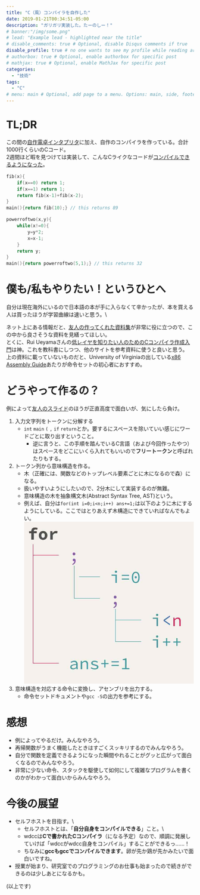 ```yaml
---
title: "C（風）コンパイラを自作した"
date: 2019-01-21T00:34:51-05:00
description: "ガリガリ実装した。たーのしー！"
# banner:"/img/some.png"
# lead: "Example lead - highlighted near the title"
# disable_comments: true # Optional, disable Disqus comments if true
disable_profile: true # no one wants to see my profile while reading articles
# authorbox: true # Optional, enable authorbox for specific post
# mathjax: true # Optional, enable MathJax for specific post
categories:
  - "技術"
tags:
  - "C"
# menu: main # Optional, add page to a menu. Options: main, side, footer
---
```


# TL;DR
この間の[自作電卓インタプリタ](/2019/01/%E9%9B%BB%E5%8D%93%E3%82%92%E4%BD%9C%E3%81%A3%E3%81%A6%E3%81%BF%E3%82%88%E3%81%86/)に加え、自作のコンパイラを作っている。合計1000行くらいのCコード。\
2週間ほど暇を見つけては実装して、こんなCライクなコードが[コンパイルできるようになった](https://github.com/woodyZootopia/woodycc/blob/47aeacb51dc2f7f9dfd46eb4d507fab82676f2d4/test.sh)。
```C
fib(x){
    if(x==0) return 1;
    if(x==1) return 1;
    return fib(x-1)+fib(x-2);
}
main(){return fib(10);} // this returns 89
```
```C
powerroftwo(x,y){
    while(x!=0){
        y=y*2;
        x=x-1;
    }
    return y;
}
main(){return powerroftwo(5,1);} // this returns 32
```

# 僕も/私もやりたい！というひとへ
自分は現在海外にいるので日本語の本が手に入らなくて辛かったが、本を買える人は買ったほうが学習曲線は速いと思う。\

ネット上にある情報だと、[友人の作ってくれた資料集](https://anqou.net/poc/2019/01/03/post-2650/)が非常に役に立つので、この中から良さそうな資料を見繕ってほしい。\
とくに、Rui Ueyamaさんの[低レイヤを知りたい人のためのCコンパイラ作成入門](https://www.sigbus.info/compilerbook/)は神。これを教科書にしつつ、他のサイトを参考資料に使うと良いと思う。\
上の資料に載っていないものだと、University of Virginiaの出している[x86 Assembly Guide](http://www.cs.virginia.edu/~evans/cs216/guides/x86.html)あたりが命令セットの初心者におすすめ。

# どうやって作るの？
例によって[友人のスライド](https://speakerdeck.com/anqou/seccamp2018deseruhuhosutockonpairawotukututa)のほうが正直高度で面白いが、気にしたら負け。

1. 入力文字列をトークンに分解する
    * `int` `main` `(` `,` `if` `return`とか。要するにスペースを除いていい感じにワードごとに取り出すということ。
        * 逆に言うと、この手順を踏んでいるC言語（および今回作ったやつ）はスペースをどこにいくら入れてもいいので**フリートークン**と呼ばれたりもする。
2. トークン列から意味構造を作る。
    * 木（正確には、関数などのトップレベル要素ごとに木になるので森）になる。
    * 扱いやすいようにしたいので、2分木にして実装するのが無難。
    * 意味構造の木を抽象構文木(Abstract Syntax Tree, AST)という。
    * 例えば、自分は`for(int i=0;i<n;i++) ans+=1;`は以下のように木にするようにしている。ここではとりあえず木構造にできていればなんでもよい。\
    ![My AST for "for"](ScreenShot.jpg)
3. 意味構造を対応する命令に変換し、アセンブリを出力する。
    * 命令セットドキュメントや`gcc -S`の出力を参考にする。

# 感想
* 例によってやるだけ。みんなやろう。
* 再帰関数がうまく機能したときはすごくスッキリするのでみんなやろう。
* 自分で関数を定義できるようになった瞬間やれることがグッと広がって面白くなるのでみんなやろう。
* 非常に少ない命令、スタックを駆使して如何にして複雑なプログラムを書くのかがわかって面白いからみんなやろう。

# 今後の展望
* セルフホストを目指す。\
    * セルフホストとは、「**自分自身をコンパイルできる**」こと。\
    * wdccは**Cで書かれたCコンパイラ**（になる予定）なので、順調に発展していけば「wdccがwdcc自身をコンパイル」することができるっ……！
    * ちなみに**gccもgccでコンパイルできます**。卵が先か鶏が先かみたいで面白いですね。
* 授業が始まり、研究室でのプログラミングのお仕事も始まったので続きができるのは少しあとになるかも。

(以上です)
